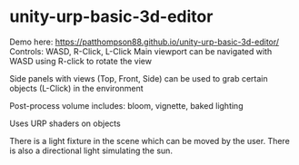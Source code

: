 # unity-urp-basic-3d-editor
Demo here:  https://patthompson88.github.io/unity-urp-basic-3d-editor/
Controls:  WASD, R-Click, L-Click
Main viewport can be navigated with WASD using R-click to rotate the view

Side panels with views (Top, Front, Side) can be used to grab certain objects (L-Click) in the environment

Post-process volume includes:
bloom, vignette, baked lighting

Uses URP shaders on objects

There is a light fixture in the scene which can be moved by the user.  There is also a directional light simulating the sun.
